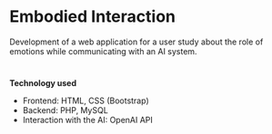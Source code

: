 # Embodied Interaction

Development of a web application for a user study about the role of emotions while communicating with an AI system. 
#

**Technology used**

- Frontend: HTML, CSS (Bootstrap)
- Backend: PHP, MySQL
- Interaction with the AI: OpenAI API

#

